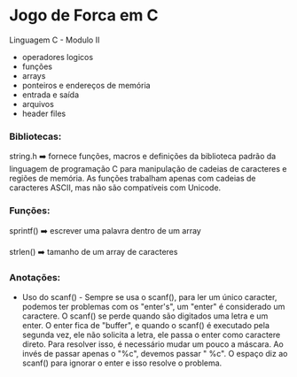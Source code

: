 # Jogo de Forca em C

Linguagem C - Modulo II

* operadores logicos
* funções
* arrays
* ponteiros e endereços de memória
* entrada e saída
* arquivos
* header files

### Bibliotecas:

string.h :arrow_right: fornece funções, macros e definições da biblioteca padrão da linguagem de programação C para manipulação de cadeias de caracteres e regiões de memória. As funções trabalham apenas com cadeias de caracteres ASCII, mas não são compatíveis com Unicode.

### Funções:

sprintf() :arrow_right: escrever uma palavra dentro de um array

strlen() :arrow_right: tamanho de um array de caracteres


### Anotações:

* Uso do scanf() - Sempre se usa o scanf(), para ler um único caracter, podemos ter problemas com os "enter's", um "enter" é considerado um caractere. O scanf() se perde quando são digitados uma letra e um enter. O enter fica de "buffer", e quando o scanf() é executado pela segunda vez, ele não solicita a letra, ele passa o enter como caractere direto. Para resolver isso, é necessário mudar um pouco a máscara. Ao invés de passar apenas o "%c", devemos passar " %c". O espaço diz ao scanf() para ignorar o enter e isso resolve o problema.